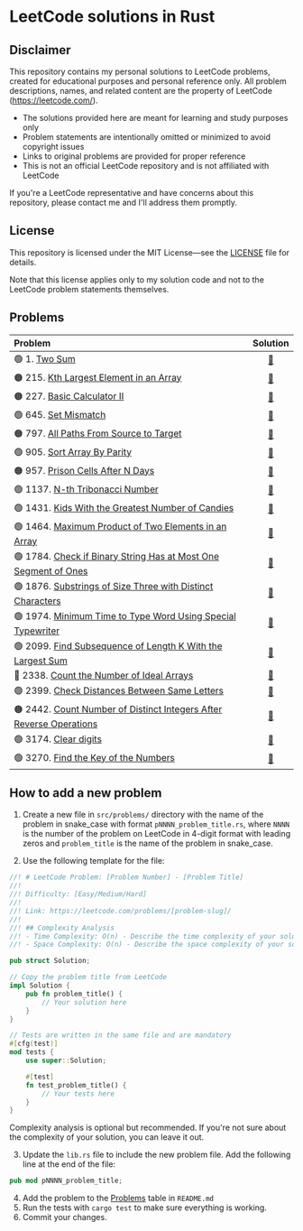 # LeetCode solutions in Rust

## Disclaimer

This repository contains my personal solutions to LeetCode problems, created for educational purposes
and personal reference only. All problem descriptions, names, and related content
are the property of LeetCode (https://leetcode.com/).

- The solutions provided here are meant for learning and study purposes only
- Problem statements are intentionally omitted or minimized to avoid copyright issues
- Links to original problems are provided for proper reference
- This is not an official LeetCode repository and is not affiliated with LeetCode

If you're a LeetCode representative and have concerns about this repository,
please contact me and I'll address them promptly.

## License

This repository is licensed under the MIT License—see the [LICENSE](LICENSE) file for details.

Note that this license applies only to my solution code and not to the LeetCode problem statements themselves.

## Problems

| Problem                                                                                                                                                          |                                        Solution                                        |
|:-----------------------------------------------------------------------------------------------------------------------------------------------------------------|:--------------------------------------------------------------------------------------:|
| 🟢 1. [Two Sum](https://leetcode.com/problems/two-sum/)                                                                                                          |                          [🦀](src/problems/p0001_two_sum.rs)                           |
| 🟠 215. [Kth Largest Element in an Array](https://leetcode.com/problems/kth-largest-element-in-an-array/)                                                        |              [🦀](src/problems/p0215_kth_largest_element_in_an_array.rs)               |
| 🟠 227. [Basic Calculator II](https://leetcode.com/problems/basic-calculator-ii/)                                                                                |                     [🦀](src/problems/p0227_basic_calculator_2.rs)                     |
| 🟢 645. [Set Mismatch](https://leetcode.com/problems/set-mismatch/)                                                                                              |                        [🦀](src/problems/p0645_set_mismatch.rs)                        |
| 🟠 797. [All Paths From Source to Target](https://leetcode.com/problems/all-paths-from-source-to-target/)                                                        |              [🦀](src/problems/p0797_all_paths_from_source_to_target.rs)               |
| 🟢 905. [Sort Array By Parity](https://leetcode.com/problems/sort-array-by-parity/)                                                                              |                    [🦀](src/problems/p0905_sort_array_by_parity.rs)                    |
| 🟠 957. [Prison Cells After N Days](https://leetcode.com/problems/prison-cells-after-n-days/)                                                                    |                 [🦀](src/problems/p0957_prison_cells_after_n_days.rs)                  |
| 🟢 1137. [N-th Tribonacci Number](https://leetcode.com/problems/n-th-tribonacci-number/)                                                                         |                   [🦀](src/problems/p1137_nth_tribonacci_number.rs)                    |
| 🟢 1431. [Kids With the Greatest Number of Candies](https://leetcode.com/problems/kids-with-the-greatest-number-of-candies/)                                     |          [🦀](src/problems/p1431_kids_with_the_greatest_number_of_candies.rs)          |
| 🟢 1464. [Maximum Product of Two Elements in an Array](https://leetcode.com/problems/maximum-product-of-two-elements-in-an-array/)                               |        [🦀](src/problems/p1464_maximum_product_of_two_elements_in_an_array.rs)         |
| 🟢 1784. [Check if Binary String Has at Most One Segment of Ones](https://leetcode.com/problems/check-if-binary-string-has-at-most-one-segment-of-ones/)         |   [🦀](src/problems/p1784_check_if_binary_string_has_at_most_one_segment_of_ones.rs)   |
| 🟢 1876. [Substrings of Size Three with Distinct Characters](https://leetcode.com/problems/substrings-of-size-three-with-distinct-characters/)                   |     [🦀](src/problems/p1876_substrings_of_size_three_with_distinct_characters.rs)      |
| 🟢 1974. [Minimum Time to Type Word Using Special Typewriter](https://leetcode.com/problems/minimum-time-to-type-word-using-special-typewriter/)                 |    [🦀](src/problems/p1974_minimimum_time_to_type_word_using_special_typewriter.rs)    |
| 🟢 2099. [Find Subsequence of Length K With the Largest Sum](https://leetcode.com/problems/find-subsequence-of-length-k-with-the-largest-sum/)                   |     [🦀](src/problems/p2099_find_subsequence_of_length_k_with_the_largest_sum.rs)      |
| 🔴 2338. [Count the Number of Ideal Arrays](https://leetcode.com/problems/count-the-number-of-ideal-arrays/)                                                     |              [🦀](src/problems/p2338_count_the_number_of_ideal_arrays.rs)              |
| 🟢 2399. [Check Distances Between Same Letters](https://leetcode.com/problems/check-distances-between-same-letters/)                                             |            [🦀](src/problems/p2399_check_distances_between_same_letters.rs)            |
| 🟠 2442. [Count Number of Distinct Integers After Reverse Operations](https://leetcode.com/problems/count-number-of-distinct-integers-after-reverse-operations/) | [🦀](src/problems/p2442_count_number_of_distinct_integers_after_reverse_operations.rs) |
| 🟢 3174. [Clear digits](https://leetcode.com/problems/clear-digits/)                                                                                             |                        [🦀](src/problems/p3174_clear_digits.rs)                        |
| 🟢 3270. [Find the Key of the Numbers](https://leetcode.com/problems/find-the-key-of-the-numbers/)                                                               |                [🦀](src/problems/p3270_find_the_key_of_the_numbers.rs)                 |

## How to add a new problem

1. Create a new file in `src/problems/` directory with the name of the problem in snake_case with format
   `pNNNN_problem_title.rs`, where `NNNN` is the number of the problem on LeetCode in 4-digit format with leading zeros
   and `problem_title` is the name of the problem in snake_case.

2. Use the following template for the file:

```rust
//! # LeetCode Problem: [Problem Number] - [Problem Title]
//!
//! Difficulty: [Easy/Medium/Hard]
//!
//! Link: https://leetcode.com/problems/[problem-slug]/
//!
//! ## Complexity Analysis
//! - Time Complexity: O(n) - Describe the time complexity of your solution.
//! - Space Complexity: O(n) - Describe the space complexity of your solution.

pub struct Solution;

// Copy the problem title from LeetCode
impl Solution {
    pub fn problem_title() {
        // Your solution here
    }
}

// Tests are written in the same file and are mandatory
#[cfg(test)]
mod tests {
    use super::Solution;

    #[test]
    fn test_problem_title() {
        // Your tests here
    }
}
```

Complexity analysis is optional but recommended. If you're not sure about the complexity of your solution,
you can leave it out.

3. Update the `lib.rs` file to include the new problem file. Add the following line at the end of the file:

```rust
pub mod pNNNN_problem_title;
```

4. Add the problem to the [Problems](#problems) table in `README.md`
5. Run the tests with `cargo test` to make sure everything is working.
6. Commit your changes.
